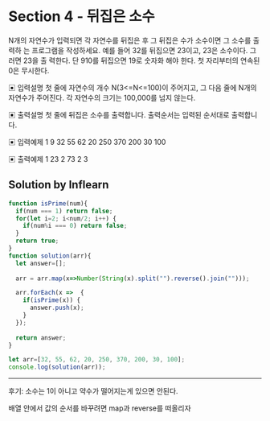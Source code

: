 # Section 4 - 뒤집은 소수

N개의 자연수가 입력되면 각 자연수를 뒤집은 후 그 뒤집은 수가 소수이면 그 소수를 출력하 는 프로그램을 작성하세요. 예를 들어 32를 뒤집으면 23이고, 23은 소수이다. 그러면 23을 출 력한다. 단 910를 뒤집으면 19로 숫자화 해야 한다. 첫 자리부터의 연속된 0은 무시한다.

▣ 입력설명
 첫 줄에 자연수의 개수 N(3<=N<=100)이 주어지고, 그 다음 줄에 N개의 자연수가 주어진다. 각 자연수의 크기는 100,000를 넘지 않는다.

▣ 출력설명
 첫 줄에 뒤집은 소수를 출력합니다. 출력순서는 입력된 순서대로 출력합니다.

▣ 입력예제 1
 9
 32 55 62 20 250 370 200 30 100

▣ 출력예제 1 23 2 73 2 3



## Solution by Inflearn

```js
function isPrime(num){
  if(num === 1) return false;
  for(let i=2; i<num/2; i++) {
    if(num%i === 0) return false;
  }
  return true;
}
function solution(arr){
  let answer=[];
  
  arr = arr.map(x=>Number(String(x).split("").reverse().join("")));

  arr.forEach(x =>  {
    if(isPrime(x)) {
      answer.push(x);
    }
  });
  
  return answer;
}

let arr=[32, 55, 62, 20, 250, 370, 200, 30, 100];
console.log(solution(arr));
```

------

후기: 소수는 1이 아니고 약수가 떨어지는게 있으면 안된다.

배열 안에서 값의 순서를 바꾸려면 map과 reverse를 떠올리자